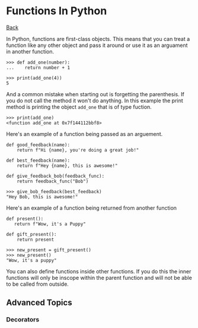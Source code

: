 # Functions In Python
[Back](README.md)

In Python, functions are first-class objects. This means that you can treat a function like any 
other object and pass it around or use it as an arguament in another function.
```
>>> def add_one(number):
...    return number + 1
    
>>> print(add_one(4))
5
```

And a common mistake when starting out is forgetting the parenthesis. If you do not call the method
it won't do anything. In this example the print method is printing the object `add_one` that is of
type fuction.
```
>>> print(add_one)
<function add_one at 0x7f144112bbf8>
```

Here's an example of a function being passed as an arguement.
```
def good_feedback(name):
    return f"Hi {name}, you're doing a great job!"
    
def best_feedback(name):
    return f"Hey {name}, this is awesome!"
    
def give_feedback_bob(feedback_func):
    return feedback_func("Bob")
```
```
>>> give_bob_feedback(best_feedback)
"Hey Bob, this is awesome!"
```

Here's an example of a function being returned from another function
```
def present():
   return f"Wow, it's a Puppy"
   
def gift_present():
    return present
```
```
>>> new_present = gift_present()
>>> new_present()
"Wow, it's a puppy"
```

You can also define functions inside other functions. If you do this the inner functions will
only be inscope within the parent function and will not be able to be called from outside.

## Advanced Topics

### Decorators

